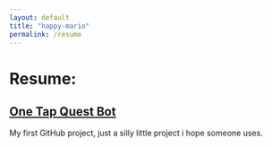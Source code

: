```yaml
---
layout: default 
title: "happy-mario"
permalink: /resume
---
```

# Resume:
<h2><u><a href="https://github.com/happy-mario/happy-mario.github.io/tree/main">One Tap Quest Bot</a></u></h2>
My first GitHub project, just a silly little project i hope someone uses.